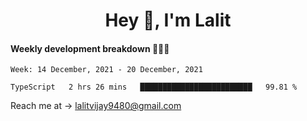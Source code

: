 <h1 align="center">Hey 👋, I'm Lalit</h1>

#### Weekly development breakdown 👨🏻‍💻
<!--START_SECTION:waka-->
```text
Week: 14 December, 2021 - 20 December, 2021

TypeScript   2 hrs 26 mins   █████████████████████████   99.81 % 
```
<!--END_SECTION:waka-->

Reach me at → lalitvijay9480@gmail.com
